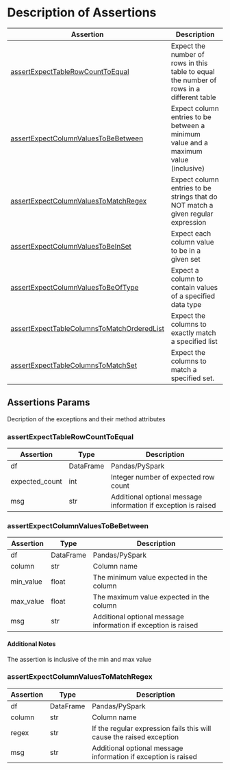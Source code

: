 # Description of Assertions

|  Assertion | Description | 
| ------------- | ------------- | 
| [assertExpectTableRowCountToEqual](#assertExpectTableRowCountToEqual) | Expect the number of rows in this table to equal the number of rows in a different table |
| [assertExpectColumnValuesToBeBetween](#assertExpectColumnValuesToBeBetween) | Expect column entries to be between a minimum value and a maximum value (inclusive) |
| [assertExpectColumnValuesToMatchRegex](#assertExpectColumnValuesToMatchRegex) | Expect column entries to be strings that do NOT match a given regular expression |
| [assertExpectColumnValuesToBeInSet](#assertExpectColumnValuesToBeInSet) | Expect each column value to be in a given set |
| [assertExpectColumnValuesToBeOfType](#assertExpectColumnValuesToBeOfType) | Expect a column to contain values of a specified data type |
| [assertExpectTableColumnsToMatchOrderedList](#assertExpectTableColumnsToMatchOrderedList)  | Expect the columns to exactly match a specified list |
| [assertExpectTableColumnsToMatchSet](#assertExpectTableColumnsToMatchSet) | Expect the columns to match a specified set. |

## Assertions Params

Decription of the exceptions and their method attributes

### assertExpectTableRowCountToEqual

|  Assertion | Type | Description |
| ------------- | ------------- | ------------- |
| df| DataFrame | Pandas/PySpark |
| expected_count| int | Integer number of expected row count |
| msg | str | Additional optional message information if exception is raised |

### assertExpectColumnValuesToBeBetween

|  Assertion | Type | Description |
| ------------- | ------------- | ------------- |
| df| DataFrame | Pandas/PySpark |
| column| str | Column name |
| min_value| float | The minimum value expected in the column |
| max_value| float | The maximum value expected in the column |
| msg | str | Additional optional message information if exception is raised |

#### Additional Notes

The assertion is inclusive of the min and max value

### assertExpectColumnValuesToMatchRegex

|  Assertion | Type | Description |
| ------------- | ------------- | ------------- |
| df| DataFrame | Pandas/PySpark |
| column| str | Column name |
| regex | str | If the regular expression fails this will cause the raised exception |
| msg | str | Additional optional message information if exception is raised |
